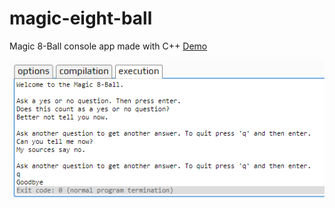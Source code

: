 # magic-eight-ball
Magic 8-Ball console app made with C++ [Demo](http://cpp.sh/5svo4)

![Image of Console](demo.png)
